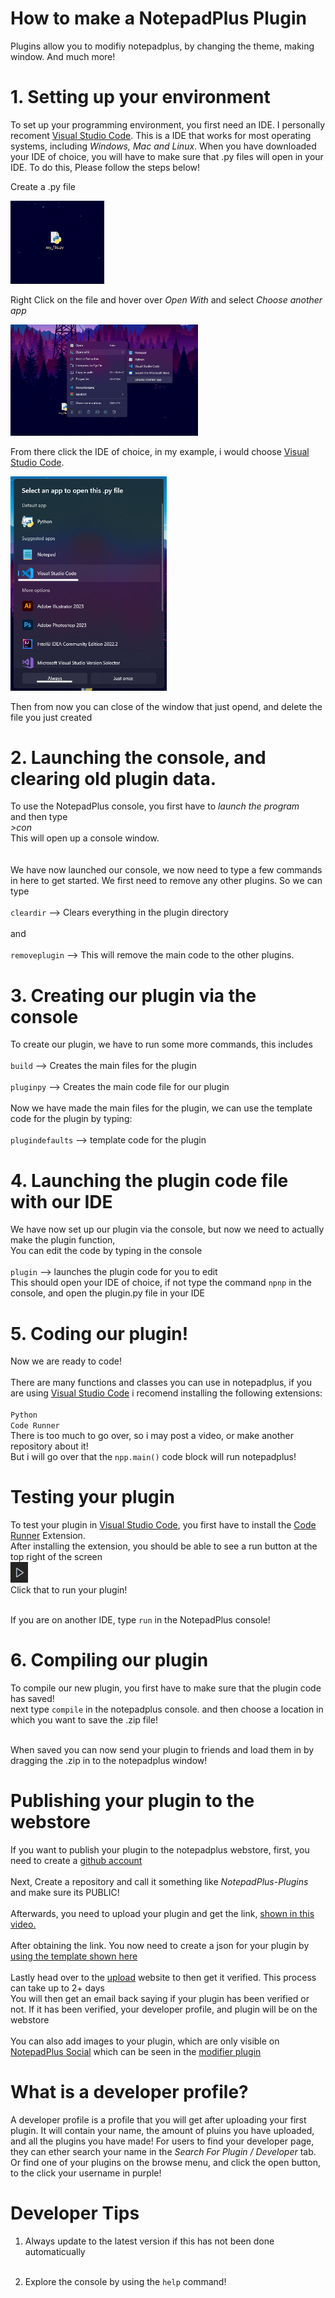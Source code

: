 # How to make a NotepadPlus Plugin

Plugins allow you to modifiy notepadplus, by changing the theme, making window. And much more!

# 1. Setting up your environment

To set up your programming environment, you first need an IDE. I personally recoment <a href="https://code.visualstudio.com/download">Visual Studio Code</a>. This is a IDE that works for most operating systems, including <i>Windows, Mac and Linux</i>. When you have downloaded your IDE of choice, you will have to make sure that .py files will open in your IDE. To do this, Please follow the steps below!

Create a .py file

<img src="https://raw.githubusercontent.com/FinGymPlayz/NotepadPlus-PluginTutorial/main/file_creation.png" width=150>

Right Click on the file and hover over <i>Open With</i> and select <i>Choose another app</i>

<img src="https://raw.githubusercontent.com/FinGymPlayz/NotepadPlus-PluginTutorial/main/choose_another_app.png" width=300>

From there click the IDE of choice, in my example, i would choose <a href="https://code.visualstudio.com/download">Visual Studio Code</a>.

<img src="https://raw.githubusercontent.com/FinGymPlayz/NotepadPlus-PluginTutorial/main/chose.png" width=250>

Then from now you can close of the window that just opend, and delete the file you just created

# 2. Launching the console, and clearing old plugin data.

To use the NotepadPlus console, you first have to <i>launch the program</i><br>
and then type<br>
<i>>con</i><br>
This will open up a console window.<br><br>
<br>
We have now launched our console, we now need to type a few commands in here to get started. We first need to remove any other plugins. So we can type<br><br>
`cleardir` --> Clears everything in the plugin directory<br>
<br>
and<br>
<br>
`removeplugin` --> This will remove the main code to the other plugins.

# 3. Creating our plugin via the console

To create our plugin, we have to run some more commands, this includes<br>
<br>
`build` --> Creates the main files for the plugin<br>
<br>
`pluginpy` --> Creates the main code file for our plugin<br>
<br>
Now we have made the main files for the plugin, we can use the template code for the plugin by typing:<br>
<br>
`plugindefaults` --> template code for the plugin
<br>

# 4. Launching the plugin code file with our IDE

We have now set up our plugin via the console, but now we need to actually make the plugin function,<br>
You can edit the code by typing in the console<br>
<br>
`plugin` --> launches the plugin code for you to edit
<br>
This should open your IDE of choice, if not type the command `npnp` in the console, and open the plugin.py file in your IDE
<br>
# 5. Coding our plugin!

Now we are ready to code!<br>
<br>
There are many functions and classes you can use in notepadplus, if you are using <a href="https://code.visualstudio.com/download">Visual Studio Code</a> i recomend installing the following extensions:<br>
<br>
`Python`
<br>
`Code Runner`
<br>
There is too much to go over, so i may post a video, or make another repository about it!<br>
But i will go over that the `npp.main()` code block will run notepadplus!
# Testing your plugin

To test your plugin in <a href="https://code.visualstudio.com/download">Visual Studio Code</a>, you first have to install the [Code Runner](https://marketplace.visualstudio.com/items?itemName=formulahendry.code-runner) Extension.<br>
After installing the extension, you should be able to see a run button at the top right of the screen<br>
<img src="https://raw.githubusercontent.com/FinGymPlayz/NotepadPlus-PluginTutorial/main/run_btn.png"><br>
Click that to run your plugin!<br><br>


If you are on another IDE, type `run` in the NotepadPlus console!

# 6. Compiling our plugin

To compile our new plugin, you first have to make sure that the plugin code has saved!<br>
next type `compile` in the notepadplus console. and then choose a location in which you want to save the .zip file!<br><br>

When saved you can now send your plugin to friends and load them in by dragging the .zip in to the notepadplus window!

# Publishing your plugin to the webstore

If you want to publish your plugin to the notepadplus webstore, first, you need to create a [github account](https://github.com/)<br><br>
Next, Create a repository and call it something like <i>NotepadPlus-Plugins</i> and make sure its PUBLIC!<br><br>
Afterwards, you need to upload your plugin and get the link, [shown in this video.](https://youtu.be/r8772QHvOXo)<br><br>
After obtaining the link. You now need to create a json for your plugin by [using the template shown here](http://npnp.lifeserverf.org/json)<br><br>
Lastly head over to the [upload](http://npnp.lifeserverf.org/upload) website to then get it verified. This process can take up to 2+ days<br>You will then get an email back saying if your plugin has been verified or not. If it has been verified, your developer profile, and plugin will be on the webstore<br>
<br>
You can also add images to your plugin, which are only visible on [NotepadPlus Social](http://npnp.lifeserverf.org/social/) which can be seen in the [modifier plugin](http://npnp.lifeserverf.org/plugin?title=modifier&author=FinGymPlayz&desc=A%20simple%20to%20use%20plugin%20to%20customise%20the%20whole%20of%20notepadplus!&link=https://github.com/FinGymPlayz/Notepadplus-Plugins/blob/main/modifier.zip?raw=true)

# What is a developer profile?

A developer profile is a profile that you will get after uploading your first plugin. It will contain your name, the amount of pluins you have uploaded, and all the plugins you have made! For users to find your developer page, they can ether search your name in the <i>Search For Plugin / Developer</i> tab. Or find one of your plugins on the browse menu, and click the open button, to the click your username in purple!

# Developer Tips

1. Always update to the latest version if this has not been done automaticually<br><br>

2. Explore the console by using the `help` command!
